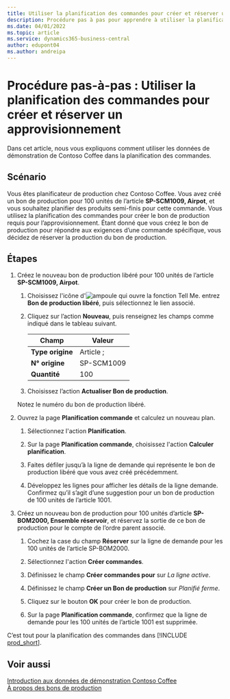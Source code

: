 ```yaml
---
title: Utiliser la planification des commandes pour créer et réserver un approvisionnement
description: Procédure pas à pas pour apprendre à utiliser la planification des commandes pour créer le bon de production requis pour l’approvisionnement dans Business Central.
ms.date: 04/01/2022
ms.topic: article
ms.service: dynamics365-business-central
author: edupont04
ms.author: andreipa
---
```


# Procédure pas-à-pas : Utiliser la planification des commandes pour créer et réserver un approvisionnement

Dans cet article, nous vous expliquons comment utiliser les données de démonstration de Contoso Coffee dans la planification des commandes.

## Scénario

Vous êtes planificateur de production chez Contoso Coffee. Vous avez créé un bon de production pour 100 unités de l’article **SP-SCM1009, Airpot**, et vous souhaitez planifier des produits semi-finis pour cette commande. Vous utilisez la planification des commandes pour créer le bon de production requis pour l’approvisionnement. Étant donné que vous créez le bon de production pour répondre aux exigences d’une commande spécifique, vous décidez de réserver la production du bon de production.  

## Étapes

1. Créez le nouveau bon de production libéré pour 100 unités de l’article **SP-SCM1009, Airpot**.

    1. Choisissez l'icône d'![ampoule qui ouvre la fonction Tell Me.](../../media/ui-search/search_small.png "Dites-moi ce que vous voulez faire") entrez **Bon de production libéré**, puis sélectionnez le lien associé.  

    2. Cliquez sur l’action **Nouveau**, puis renseignez les champs comme indiqué dans le tableau suivant.  

        |Champ  |Valeur  |
        |---------|---------|
        |**Type origine** |Article ;|
        |**N° origine** |SP-SCM1009|
        |**Quantité** |100|
    3. Choisissez l’action **Actualiser Bon de production**.  

    Notez le numéro du bon de production libéré.

2. Ouvrez la page **Planification commande** et calculez un nouveau plan.

    1. Sélectionnez l'action **Planification**.  

    2. Sur la page **Planification commande**, choisissez l'action **Calculer planification**.  

    3. Faites défiler jusqu’à la ligne de demande qui représente le bon de production libéré que vous avez créé précédemment.  

    4. Développez les lignes pour afficher les détails de la ligne demande. Confirmez qu’il s’agit d’une suggestion pour un bon de production de 100 unités de l’article 1001.  

3. Créez un nouveau bon de production pour 100 unités d’article **SP-BOM2000, Ensemble réservoir**, et réservez la sortie de ce bon de production pour le compte de l’ordre parent associé.  

    1. Cochez la case du champ **Réserver** sur la ligne de demande pour les 100 unités de l’article SP-BOM2000.

    2. Sélectionnez l'action **Créer commandes**.  

    3. Définissez le champ **Créer commandes pour** sur *La ligne active*.  

    4. Définissez le champ **Créer un Bon de production** sur *Planifié ferme*.

    5. Cliquez sur le bouton **OK** pour créer le bon de production.

    6. Sur la page **Planification commande**, confirmez que la ligne de demande pour les 100 unités de l’article 1001 est supprimée.

C’est tout pour la planification des commandes dans [!INCLUDE [prod_short](../../includes/prod_short.md)].  

## Voir aussi

[Introduction aux données de démonstration Contoso Coffee](../contoso-coffee-intro.md)  
[À propos des bons de production](../../production-about-production-orders.md)  
